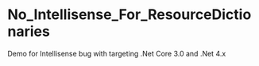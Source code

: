 # No_Intellisense_For_ResourceDictionaries
Demo for Intellisense bug with targeting .Net Core 3.0 and .Net 4.x
